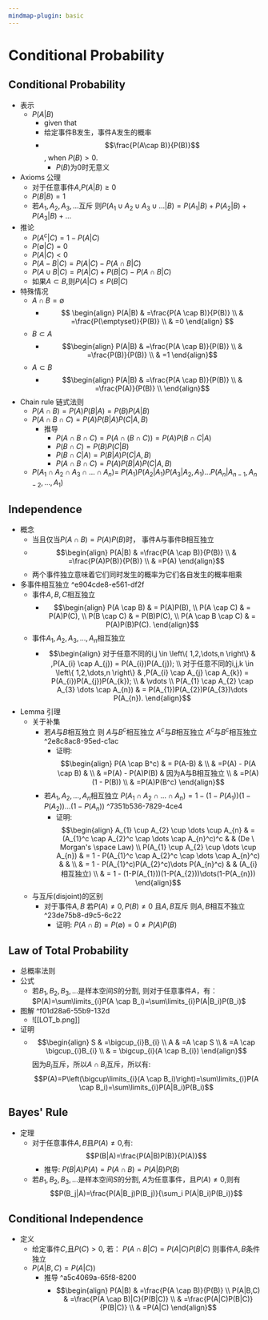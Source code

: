 ```yaml
---
mindmap-plugin: basic
---
```


# Conditional Probability

## Conditional Probability
- 表示
   - $P(A|B)$
      - given that
      - 给定事件B发生，事件A发生的概率
      - $$\frac{P(A\cap B)}{P(B)}$$, when $P(B)>0$.
         - $P(B)$为$0$时无意义
- Axioms
   公理
   - 对于任意事件$A$,$P(A|B) \geq 0$
   - $P(B|B)=1$
   - 若$A_1,A_2,A_3,\dots$互斥
      则$P(A_1 \cup A_2 \cup A_3 \cup \dots |B)=P(A_1|B) + P(A_2|B) + P(A_3|B) +...$
- 推论
   - $P(A^{c}|C)=1-P(A|C)$
   - $P(\emptyset|C)=0$
   - $P(A|C)<0$
   - $P(A-B|C)=P(A|C)-P(A \cap B|C)$
   - $P(A \cup B|C) = P(A|C) + P(B|C) - P(A \cap B|C)$
   - 如果$A \subset B$,则$P(A|C) \leq P(B|C)$
- 特殊情况
   - $A \cap B = \emptyset$
      - $$
         \begin{align}
         P(A|B)  & =\frac{P(A \cap B)}{P(B)} \\
         & =\frac{P(\emptyset)}{P(B)} \\
         & =0
         \end{align}
         $$
   - $B \subset A$
      - $$\begin{align}
         P(A|B) & =\frac{P(A \cap B)}{P(B)} \\
         & =\frac{P(B)}{P(B)} \\
         & =1
         \end{align}$$
   - $A \subset B$
      - $$\begin{align}
         P(A|B) & =\frac{P(A \cap B)}{P(B)} \\
         & =\frac{P(A)}{P(B)} \\
         \end{align}$$
- Chain rule
   链式法则
   - $P(A \cap B) = P(A)P(B|A) =P(B)P(A|B)$
   - $P(A \cap B \cap C) = P(A)P(B|A)P(C|A,B)$
      - 推导
         - $P(A \cap B \cap C)=P(A \cap (B \cap C))=P(A)P(B \cap C | A)$
         - $P(B \cap C)=P(B)P(C | B)$
         - $P(B \cap C | A)=P(B|A)P(C|A , B)$
         - $P(A \cap B \cap C) = P(A)P(B|A)P(C|A,B)$
   - $P(A_{1} \cap A_{2} \cap A_{3} \cap \dots \cap A_{n})=$
      $P(A_{1})P(A_{2}|A_{1})P(A_{3}|A_{2},A_{1})\dots P(A_{n}|A_{n-1},A_{n-2},\dots,A_{1})$

## Independence
- 概念
   - 当且仅当$P(A \cap B)=P(A)P(B)$时，
      事件A与事件B相互独立
   - $$\begin{align}
      P(A|B) & =\frac{P(A \cap B)}{P(B)} \\
      & =\frac{P(A)P(B)}{P(B)} \\
      & =P(A)
      \end{align}$$
   - 两个事件独立意味着它们同时发生的概率为它们各自发生的概率相乘
- 多事件相互独立 ^e904cde8-e561-df2f
   - 事件$A,B,C$相互独立
      - $$\begin{align}
         P(A \cap B)  & = P(A)P(B), \\
         P(A \cap C)  & = P(A)P(C), \\
         P(B \cap C)  & = P(B)P(C), \\
         P(A \cap B \cap C)  & = P(A)P(B)P(C).
         \end{align}$$
   - 事件$A_1,A_2,A_3, \dots ,A_n$相互独立
      - $$\begin{align}
         对于任意不同的i,j \in \left\{ 1,2,\dots,n \right\}  & ,P(A_{i} \cap A_{j}) = P(A_{i})P(A_{j}); \\
         对于任意不同的i,j,k \in \left\{ 1,2,\dots,n \right\}  & ,P(A_{i} \cap A_{j} \cap A_{k}) = P(A_{i})P(A_{j})P(A_{k}); \\
         & \vdots \\
         P(A_{1} \cap A_{2} \cap A_{3} \dots \cap A_{n})  & = P(A_{1})P(A_{2})P(A_{3})\dots P(A_{n}).
         \end{align}$$
- Lemma
   引理
   - 关于补集
      - 若$A$与$B$相互独立
         则
         $A$与$B^c$相互独立
         $A^c$与$B$相互独立
         $A^c$与$B^c$相互独立 ^2e8c8ac8-95ed-c1ac
         - 证明:
            $$\begin{align}
            P(A \cap B^c) & = P(A-B) &  \\
            & =P(A) - P(A \cap B) &  \\
            & =P(A) - P(A)P(B) & 因为A与B相互独立 \\
            & =P(A)(1 - P(B)) \\
            & =P(A)P(B^c)
            \end{align}$$
      - 若$A_1,A_2,\dots,A_n$相互独立
         $P(A_{1} \cap A_{2} \cap \dots \cap A_{n}) = 1 - (1-P(A_{1}))(1-P(A_{2}))\dots(1-P(A_{n}))$ ^7351b536-7829-4ce4
         - 证明:
            $$\begin{align}
            A_{1} \cup A_{2} \cup \dots \cup A_{n} & = (A_{1}^c \cap A_{2}^c \cap \dots \cap A_{n}^c)^c &  & (De \  Morgan's \space Law) \\
            P(A_{1} \cup A_{2} \cup \dots \cup A_{n}) & = 1 - P(A_{1}^c \cap A_{2}^c \cap \dots \cap A_{n}^c)  &  &  \\
            & = 1 - P(A_{1}^c)P(A_{2}^c)\dots P(A_{n}^c) &  & (A_{i}相互独立) \\
            & = 1 - (1-P(A_{1}))(1-P(A_{2}))\dots(1-P(A_{n}))
            \end{align}$$
   - 与互斥(disjoint)的区别
      - 对于事件$A,B$
         若$P(A) \neq 0, P(B) \neq 0$
         且$A,B$互斥
         则$A,B$相互不独立 ^23de75b8-d9c5-6c22
         - 证明:
            $P(A \cap B) = P(\emptyset) = 0 \neq P(A)P(B)$

## Law of Total Probability
- 总概率法则
- 公式
   - 若$B_1,B_2,B_3,\dots$是样本空间$S$的分割,
      则对于任意事件$A$，有：
      $P(A)=\sum\limits_{i}P(A \cap B_i)=\sum\limits_{i}P(A|B_i)P(B_i)$
- 图解 ^f01d28a6-55b9-132d
   - ![[LOT_b.png]]
- 证明
   - $$\begin{align}
      S & =\bigcup_{i}B_{i} \\
      A & =A \cap S \\
      & =A \cap \bigcup_{i}B_{i} \\
      & = \bigcup_{i}(A \cap B_{i})
      \end{align}$$
      因为$B_i$互斥，所以$A \cap B_i$互斥，所以有:
      $$P(A)=P\left(\bigcup\limits_{i}(A \cap B_i)\right)=\sum\limits_{i}P(A \cap B_i)=\sum\limits_{i}P(A|B_i)P(B_i)$$

## Bayes' Rule
- 定理
   - 对于任意事件$A,B$且$P(A) \neq 0$,有:
      $$P(B|A)=\frac{P(A|B)P(B)}{P(A)}$$
      - 推导:
         $P(B|A)P(A)=P(A \cap B)=P(A|B)P(B)$
   - 若$B_1,B_2,B_3, \dots$是样本空间$S$的分割,
      $A$为任意事件，且$P(A) \neq 0$,则有
      $$P(B_j|A)=\frac{P(A|B_j)P(B_j)}{\sum_i P(A|B_i)P(B_i)}$$

## Conditional Independence
- 定义
   - 给定事件$C$,且$P(C)\gt0$,
      若：
      $P(A \cap B|C)=P(A|C)P(B|C)$
      则事件$A,B$条件独立
   - $P(A|B,C)=P(A|C))$
      - 推导 ^a5c4069a-65f8-8200
         - $$\begin{align}
            P(A|B) & =\frac{P(A \cap B)}{P(B)} \\
            P(A|B,C) & =\frac{P(A \cap B)|C}{P(B|C)} \\
            & =\frac{P(A|C)P(B|C)}{P(B|C)} \\
            & =P(A|C)
            \end{align}$$